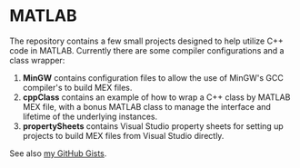 MATLAB
======

The repository contains a few small projects designed to help utilize C++ code in MATLAB. Currently there are some compiler configurations and a class wrapper:
 1. **MinGW** contains configuration files to allow the use of MinGW's GCC compiler's to build MEX files.
 2. **cppClass** contains an example of how to wrap a C++ class by MATLAB MEX file, with a bonus MATLAB class to manage the interface and lifetime of the underlying instances.
 3. **propertySheets** contains Visual Studio property sheets for setting up projects to build MEX files from Visual Studio directly.

See also [my GitHub Gists](https://gist.github.com/chappjc).

